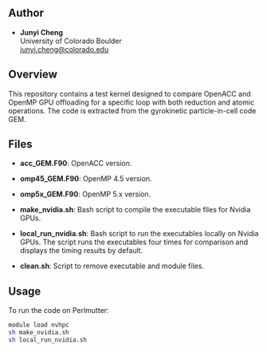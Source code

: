 ## Author

- **Junyi Cheng**  
  University of Colorado Boulder  
  junyi.cheng@colorado.edu

## Overview

This repository contains a test kernel designed to compare OpenACC and OpenMP GPU offloading for a specific loop with both reduction and atomic operations. The code is extracted from the gyrokinetic particle-in-cell code GEM.

## Files

- **acc_GEM.F90**: OpenACC version.
- **omp45_GEM.F90**: OpenMP 4.5 version.
- **omp5x_GEM.F90**: OpenMP 5.x version.

- **make_nvidia.sh**: Bash script to compile the executable files for Nvidia GPUs.
- **local_run_nvidia.sh**: Bash script to run the executables locally on Nvidia GPUs. The script runs the executables four times for comparison and displays the timing results by default.
- **clean.sh**: Script to remove executable and module files.

## Usage

To run the code on Perlmutter:

```bash
module load nvhpc
sh make_nvidia.sh
sh local_run_nvidia.sh

